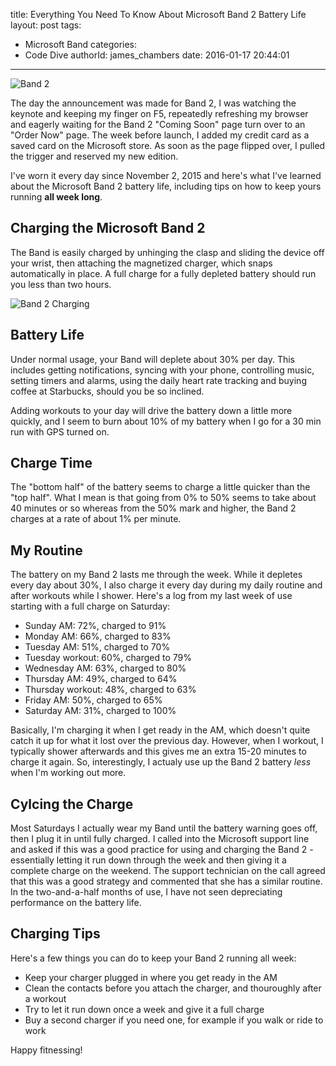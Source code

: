 title: Everything You Need To Know About Microsoft Band 2 Battery Life
layout: post
tags:
  - Microsoft Band
categories:
  - Code Dive
authorId: james_chambers
date: 2016-01-17 20:44:01
---
![Band 2](https://jcblogimages.blob.core.windows.net/img/2016/01/band-2.png)

The day the announcement was made for Band 2, I was watching the keynote and keeping my finger on F5, repeatedly refreshing my browser and eagerly waiting for the Band 2 "Coming Soon" page turn over to an "Order Now" page. The week before launch, I added my credit card as a saved card on the Microsoft store. As soon as the page flipped over, I pulled the trigger and reserved my new edition.

I've worn it every day since November 2, 2015 and here's what I've learned about the Microsoft Band 2 battery life, including tips on how to keep yours running **all week long**.

<!-- more -->

## Charging the Microsoft Band 2

The Band is easily charged by unhinging the clasp and sliding the device off your wrist, then attaching the magnetized charger, which snaps automatically in place. A full charge for a fully depleted battery should run you less than two hours.

![Band 2 Charging](https://jcblogimages.blob.core.windows.net/img/2016/01/band-2-charger.png)

## Battery Life

Under normal usage, your Band will deplete about 30% per day. This includes getting notifications, syncing with your phone, controlling music, setting timers and alarms, using the daily heart rate tracking and buying coffee at Starbucks, should you be so inclined.

Adding workouts to your day will drive the battery down a little more quickly, and I seem to burn about 10% of my battery when I go for a 30 min run with GPS turned on. 

## Charge Time

The "bottom half" of the battery seems to charge a little quicker than the "top half". What I mean is that going from 0%  to 50% seems to take about 40 minutes or so whereas from the 50% mark and higher, the Band 2 charges at a rate of about 1% per minute. 
 
## My Routine

The battery on my Band 2 lasts me through the week.  While it depletes every day about 30%, I also charge it every day during my daily routine and after workouts while I shower.  Here's a log from my last week of use starting with a full charge on Saturday:

 - Sunday AM: 72%, charged to 91%
 - Monday AM: 66%, charged to 83%
 - Tuesday AM: 51%, charged to 70%
 - Tuesday workout: 60%, charged to 79%
 - Wednesday AM: 63%, charged to 80%
 - Thursday AM: 49%, charged to 64%
 - Thursday workout: 48%, charged to 63%
 - Friday AM: 50%, charged to 65%
 - Saturday AM: 31%, charged to 100%
 
Basically, I'm charging it when I get ready in the AM, which doesn't quite catch it up for what it lost over the previous day. However, when I workout, I typically shower afterwards and this gives me an extra 15-20 minutes to charge it again. So, interestingly, I actualy use up the Band 2 battery _less_ when I'm working out more.

## Cylcing the Charge

Most Saturdays I actually wear my Band until the battery warning goes off, then I plug it in until fully charged. I called into the Microsoft support line and asked if this was a good practice for using and charging the Band 2 - essentially letting it run down through the week and then giving it a complete charge on the weekend. The support technician on the call agreed that this was a good strategy and commented that she has a similar routine. In the two-and-a-half months of use, I have not seen depreciating performance on the battery life.

## Charging Tips

Here's a few things you can do to keep your Band 2 running all week:

 - Keep your charger plugged in where you get ready in the AM
 - Clean the contacts before you attach the charger, and thouroughly after a workout
 - Try to let it run down once a week and give it a full charge
 - Buy a second charger if you need one, for example if you walk or ride to work
 
Happy fitnessing!